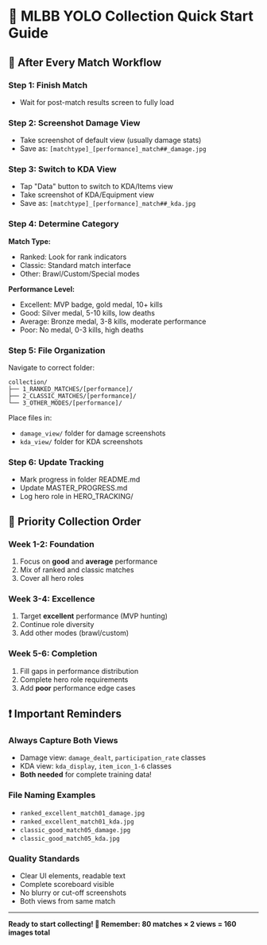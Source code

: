 # 🚀 MLBB YOLO Collection Quick Start Guide

## 📱 After Every Match Workflow

### Step 1: Finish Match
- Wait for post-match results screen to fully load

### Step 2: Screenshot Damage View  
- Take screenshot of default view (usually damage stats)
- Save as: `[matchtype]_[performance]_match##_damage.jpg`

### Step 3: Switch to KDA View
- Tap "Data" button to switch to KDA/Items view
- Take screenshot of KDA/Equipment view  
- Save as: `[matchtype]_[performance]_match##_kda.jpg`

### Step 4: Determine Category
**Match Type:**
- Ranked: Look for rank indicators
- Classic: Standard match interface
- Other: Brawl/Custom/Special modes

**Performance Level:**
- Excellent: MVP badge, gold medal, 10+ kills
- Good: Silver medal, 5-10 kills, low deaths
- Average: Bronze medal, 3-8 kills, moderate performance
- Poor: No medal, 0-3 kills, high deaths

### Step 5: File Organization
Navigate to correct folder:
```
collection/
├── 1_RANKED_MATCHES/[performance]/
├── 2_CLASSIC_MATCHES/[performance]/  
└── 3_OTHER_MODES/[performance]/
```

Place files in:
- `damage_view/` folder for damage screenshots
- `kda_view/` folder for KDA screenshots

### Step 6: Update Tracking
- Mark progress in folder README.md
- Update MASTER_PROGRESS.md
- Log hero role in HERO_TRACKING/

## 🎯 Priority Collection Order

### Week 1-2: Foundation
1. Focus on **good** and **average** performance
2. Mix of ranked and classic matches
3. Cover all hero roles

### Week 3-4: Excellence  
1. Target **excellent** performance (MVP hunting)
2. Continue role diversity
3. Add other modes (brawl/custom)

### Week 5-6: Completion
1. Fill gaps in performance distribution
2. Complete hero role requirements
3. Add **poor** performance edge cases

## ❗ Important Reminders

### Always Capture Both Views
- Damage view: `damage_dealt`, `participation_rate` classes
- KDA view: `kda_display`, `item_icon_1-6` classes
- **Both needed** for complete training data!

### File Naming Examples
- `ranked_excellent_match01_damage.jpg`
- `ranked_excellent_match01_kda.jpg`  
- `classic_good_match05_damage.jpg`
- `classic_good_match05_kda.jpg`

### Quality Standards
- Clear UI elements, readable text
- Complete scoreboard visible
- No blurry or cut-off screenshots
- Both views from same match

---

**Ready to start collecting! 📸 Remember: 80 matches × 2 views = 160 images total**
